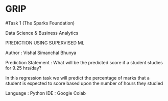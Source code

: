 # GRIP

#Task 1 (The Sparks Foundation)

Data Science & Business Analytics

PREDICTION USING SUPERVISED ML

Author : Vishal Simanchal Bhunya

Prediction Statement : What will be the predicted score if a student studies for 9.25 hrs/day?

In this regression task we will predict the percentage of marks that a student is expected to score based upon the number of hours they studied

Language : Python
IDE : Google Colab
